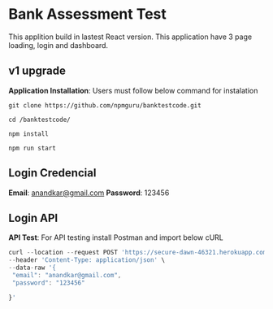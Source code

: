 # Bank Assessment Test

This applition build in lastest React version. This application have 3 page loading, login and dashboard.

## v1 upgrade
**Application Installation**: Users must follow below command for instalation 

`git clone https://github.com/npmguru/banktestcode.git`

`cd /banktestcode/`

`npm install`

`npm run start`

## Login Credencial
**Email**: anandkar@gmail.com
**Password**: 123456

## Login API
**API Test**: For API testing install Postman and import below cURL

```js
curl --location --request POST 'https://secure-dawn-46321.herokuapp.com/api/v1.0/user' \
--header 'Content-Type: application/json' \
--data-raw '{
 "email": "anandkar@gmail.com",
 "password": "123456"

}'
```

